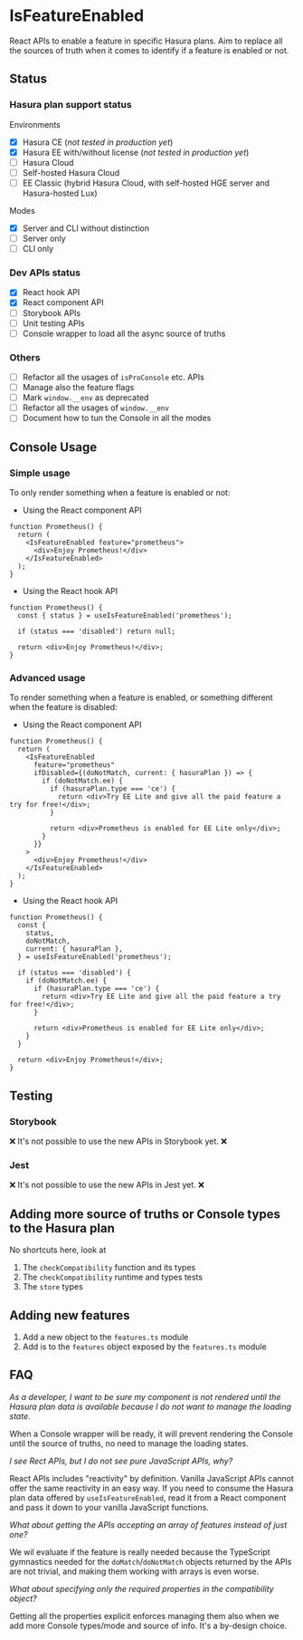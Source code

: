 # IsFeatureEnabled

React APIs to enable a feature in specific Hasura plans. Aim to replace all the sources of truth when it comes to identify if a feature is enabled or not.

## Status

### Hasura plan support status

Environments

- [x] Hasura CE (_not tested in production yet_)
- [x] Hasura EE with/without license (_not tested in production yet_)
- [ ] Hasura Cloud
- [ ] Self-hosted Hasura Cloud
- [ ] EE Classic (hybrid Hasura Cloud, with self-hosted HGE server and Hasura-hosted Lux)

Modes

- [x] Server and CLI without distinction
- [ ] Server only
- [ ] CLI only

### Dev APIs status

- [x] React hook API
- [x] React component API
- [ ] Storybook APIs
- [ ] Unit testing APIs
- [ ] Console wrapper to load all the async source of truths

### Others

- [ ] Refactor all the usages of `isProConsole` etc. APIs
- [ ] Manage also the feature flags
- [ ] Mark `window.__env` as deprecated
- [ ] Refactor all the usages of `window.__env`
- [ ] Document how to tun the Console in all the modes

## Console Usage

### Simple usage

To only render something when a feature is enabled or not:

- Using the React component API

```tsx
function Prometheus() {
  return (
    <IsFeatureEnabled feature="prometheus">
      <div>Enjoy Prometheus!</div>
    </IsFeatureEnabled>
  );
}
```

- Using the React hook API

```tsx
function Prometheus() {
  const { status } = useIsFeatureEnabled('prometheus');

  if (status === 'disabled') return null;

  return <div>Enjoy Prometheus!</div>;
}
```

### Advanced usage

To render something when a feature is enabled, or something different when the feature is disabled:

- Using the React component API

```tsx
function Prometheus() {
  return (
    <IsFeatureEnabled
      feature="prometheus"
      ifDisabled={(doNotMatch, current: { hasuraPlan }) => {
        if (doNotMatch.ee) {
          if (hasuraPlan.type === 'ce') {
            return <div>Try EE Lite and give all the paid feature a try for free!</div>;
          }

          return <div>Prometheus is enabled for EE Lite only</div>;
        }
      }}
    >
      <div>Enjoy Prometheus!</div>
    </IsFeatureEnabled>
  );
}
```

- Using the React hook API

```tsx
function Prometheus() {
  const {
    status,
    doNotMatch,
    current: { hasuraPlan },
  } = useIsFeatureEnabled('prometheus');

  if (status === 'disabled') {
    if (doNotMatch.ee) {
      if (hasuraPlan.type === 'ce') {
        return <div>Try EE Lite and give all the paid feature a try for free!</div>;
      }

      return <div>Prometheus is enabled for EE Lite only</div>;
    }
  }

  return <div>Enjoy Prometheus!</div>;
}
```

## Testing

### Storybook

❌ It's not possible to use the new APIs in Storybook yet. ❌

### Jest

❌ It's not possible to use the new APIs in Jest yet. ❌

## Adding more source of truths or Console types to the Hasura plan

No shortcuts here, look at

1. The `checkCompatibility` function and its types
2. The `checkCompatibility` runtime and types tests
3. The `store` types

## Adding new features

1. Add a new object to the `features.ts` module
2. Add is to the `features` object exposed by the `features.ts` module

## FAQ

_As a developer, I want to be sure my component is not rendered until the Hasura plan data is available because I do not want to manage the loading state._

When a Console wrapper will be ready, it will prevent rendering the Console until the source of truths, no need to manage the loading states.

_I see Rect APIs, but I do not see pure JavaScript APIs, why?_

React APIs includes "reactivity" by definition. Vanilla JavaScript APIs cannot offer the same reactivity in an easy way. If you need to consume the Hasura plan data offered by `useIsFeatureEnabled`, read it from a React component and pass it down to your vanilla JavaScript functions.

_What about getting the APIs accepting an array of features instead of just one?_

We wil evaluate if the feature is really needed because the TypeScript gymnastics needed for the `doMatch`/`doNotMatch` objects returned by the APIs are not trivial, and making them working with arrays is even worse.

_What about specifying only the required properties in the compatibility object?_

Getting all the properties explicit enforces managing them also when we add more Console types/mode and source of info. It's a by-design choice.
